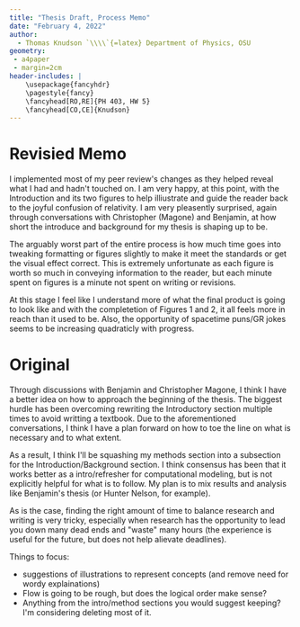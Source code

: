```yaml
---
title: "Thesis Draft, Process Memo"
date: "February 4, 2022"
author:
  - Thomas Knudson `\\\\`{=latex} Department of Physics, OSU
geometry:
 - a4paper
 - margin=2cm
header-includes: |
    \usepackage{fancyhdr}
    \pagestyle{fancy}
    \fancyhead[RO,RE]{PH 403, HW 5}
    \fancyhead[CO,CE]{Knudson}
---
```


# Revisied Memo

I implemented most of my peer review's changes as they helped reveal what I had and hadn't touched on. I am very happy, at this point, with the Introduction and its two figures to help illiustrate and guide the reader back to the joyful confusion of relativity. I am very pleasently surprised, again through conversations with Christopher (Magone) and Benjamin, at how short the introduce and background for my thesis is shaping up to be.

The arguably worst part of the entire process is how much time goes into tweaking formatting or figures slightly to make it meet the standards or get the visual effect correct. This is extremely unfortunate as each figure is worth so much in conveying information to the reader, but each minute spent on figures is a minute not spent on writing or revisions.

At this stage I feel like I understand more of what the final product is going to look like and with the completetion of Figures 1 and 2, it all feels more in reach than it used to be. Also, the opportunity of spacetime puns/GR jokes seems to be increasing quadraticly with progress.

# Original

Through discussions with Benjamin and Christopher Magone, I think I have a better idea on how to approach the beginning of the thesis. The biggest hurdle has been overcoming rewriting the Introductory section multiple times to avoid writting a textbook. Due to the aforementioned conversations, I think I have a plan forward on how to toe the line on what is necessary and to what extent.

As a result, I think I'll be squashing my methods section into a subsection for the Introduction/Background section. I think consensus has been that it works better as a intro/refresher for computational modeling, but is not explicitly helpful for what is to follow. My plan is to mix results and analysis like Benjamin's thesis (or Hunter Nelson, for example).

As is the case, finding the right amount of time to balance research and writing is very tricky, especially when research has the opportunity to lead you down many dead ends and "waste" many hours (the experience is useful for the future, but does not help alievate deadlines).

Things to focus:
 - suggestions of illustrations to represent concepts (and remove need for wordy explainations)
 - Flow is going to be rough, but does the logical order make sense?
 - Anything from the intro/method sections you would suggest keeping? I'm considering deleting most of it.